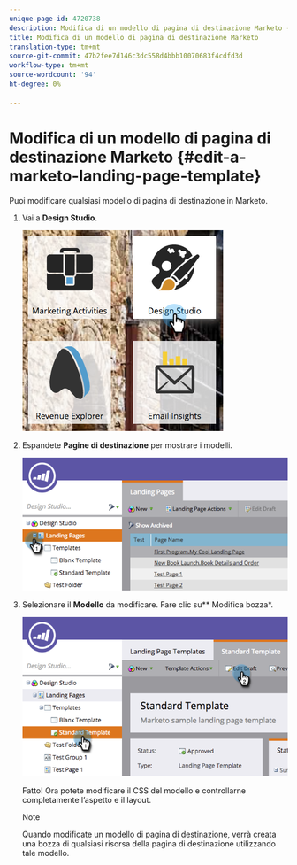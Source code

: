 ```yaml
---
unique-page-id: 4720738
description: Modifica di un modello di pagina di destinazione Marketo - Marketo Docs - Documentazione del prodotto
title: Modifica di un modello di pagina di destinazione Marketo
translation-type: tm+mt
source-git-commit: 47b2fee7d146c3dc558d4bbb10070683f4cdfd3d
workflow-type: tm+mt
source-wordcount: '94'
ht-degree: 0%

---
```



# Modifica di un modello di pagina di destinazione Marketo {#edit-a-marketo-landing-page-template}

Puoi modificare qualsiasi modello di pagina di destinazione in Marketo.

1. Vai a **Design Studio**.

   ![](assets/designstudio.png)

1. Espandete **Pagine di destinazione** per mostrare i modelli.

   ![](assets/image2015-5-21-12-3a40-3a3.png)

1. Selezionare il **Modello** da modificare. Fare clic su** Modifica bozza*.

   ![](assets/image2015-5-21-12-3a37-3a54.png)

   Fatto! Ora potete modificare il CSS del modello e controllarne completamente l’aspetto e il layout.

   >[!NOTE]
   >
   >Quando modificate un modello di pagina di destinazione, verrà creata una bozza di qualsiasi risorsa della pagina di destinazione utilizzando tale modello.

